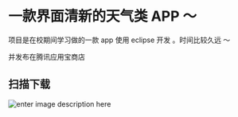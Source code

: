 # 一款界面清新的天气类 APP ～ 
 项目是在校期间学习做的一款 app 使用 eclipse 开发  。时间比较久远 ～ 
 
 并发布在腾讯应用宝商店 
 
##  扫描下载

![enter image description here](https://a.app.qq.com/o/image/microQr.png?pkgName=com.feige.sweather)
